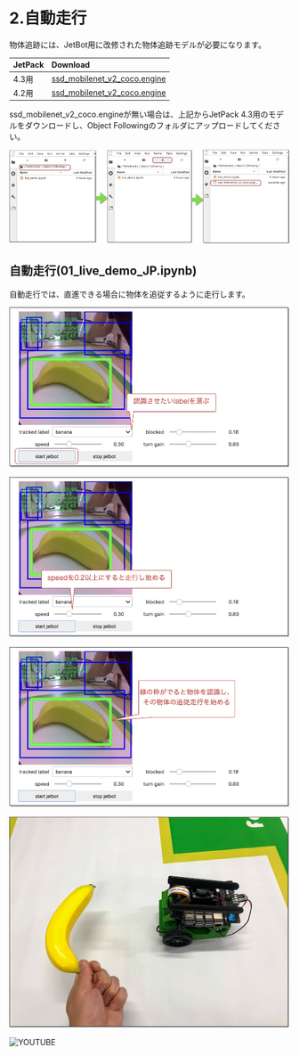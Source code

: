 # 2.自動走行

物体追跡には、JetBot用に改修された物体追跡モデルが必要になります。

|JetPack|Download|
|:--|:--|
|4.3用|[ssd_mobilenet_v2_coco.engine](https://drive.google.com/file/d/1KjlDMRD8uhgQmQK-nC2CZGHFTbq4qQQH/view) |
|4.2用|[ssd_mobilenet_v2_coco.engine](https://drive.google.com/file/d/1RnNBHPDphIOWwHCSfeMCWQ7XN3w3tKFD/view) |

ssd_mobilenet_v2_coco.engineが無い場合は、上記からJetPack 4.3用のモデルをダウンロードし、Object Followingのフォルダにアップロードしてください。

![](./img/live001.jpg)

## 自動走行(01_live_demo_JP.ipynb)

自動走行では、直進できる場合に物体を追従するように走行します。

![](./img/demo002.jpg)

![](./img/demo003.jpg)

![](./img/demo004.jpg)

![](./img/demo005.jpg)

![YOUTUBE](is9IAm916aQ)
